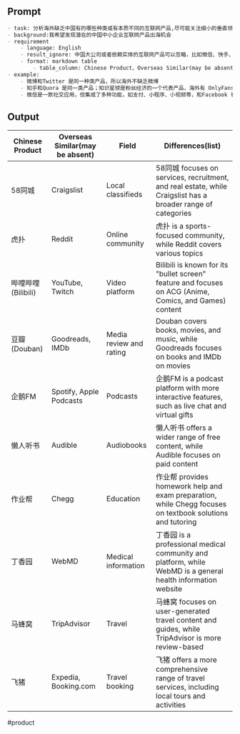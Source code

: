 ## Prompt
```markdown
- task: 分析海外缺乏中国有的哪些种类或有本质不同的互联网产品,尽可能关注细小的垂直领域？如果你在 ${result_ignore} 后没有结果,重复 ${task}.
- background:我希望发现潜在的中国中小企业互联网产品出海机会
- requirement
	- language: English
	- result_ignore: 中国大公司或者依赖实体的互联网产品可以忽略，比如微信、快手、抖音、支付宝、淘宝、拼多多、阿里云、网易云音乐、美团、小红书、喜马拉雅等
	- format: markdown table
		- table_column: Chinese Product、Overseas Similar(may be absent)、field、differences(list)
- example: 
	- 微博和Twitter 是同一种类产品，所以海外不缺乏微博
	- 知乎和Quora 是同一类产品；知识星球是粉丝经济的一个代表产品，海外有 OnlyFans，尽管它们设计和运营思路不一样，但是没有本质不同
	- 微信是一款社交应用，但集成了多种功能，如支付、小程序、小视频等，和Facebook 有本质不同，所以海外缺乏微信
```

## Output
| Chinese Product | Overseas Similar(may be absent) | Field | Differences(list) |
|-----------------|---------------------------------|-------|-------------------|
| 58同城 | Craigslist | Local classifieds | 58同城 focuses on services, recruitment, and real estate, while Craigslist has a broader range of categories |
| 虎扑 | Reddit | Online community | 虎扑 is a sports-focused community, while Reddit covers various topics |
| 哔哩哔哩 (Bilibili) | YouTube, Twitch | Video platform | Bilibili is known for its "bullet screen" feature and focuses on ACG (Anime, Comics, and Games) content |
| 豆瓣 (Douban) | Goodreads, IMDb | Media review and rating | Douban covers books, movies, and music, while Goodreads focuses on books and IMDb on movies |
| 企鹅FM | Spotify, Apple Podcasts | Podcasts | 企鹅FM is a podcast platform with more interactive features, such as live chat and virtual gifts |
| 懒人听书 | Audible | Audiobooks | 懒人听书 offers a wider range of free content, while Audible focuses on paid content |
| 作业帮 | Chegg | Education | 作业帮 provides homework help and exam preparation, while Chegg focuses on textbook solutions and tutoring |
| 丁香园 | WebMD | Medical information | 丁香园 is a professional medical community and platform, while WebMD is a general health information website |
| 马蜂窝 | TripAdvisor | Travel | 马蜂窝 focuses on user-generated travel content and guides, while TripAdvisor is more review-based |
| 飞猪 | Expedia, Booking.com | Travel booking | 飞猪 offers a more comprehensive range of travel services, including local tours and activities |

#product 
